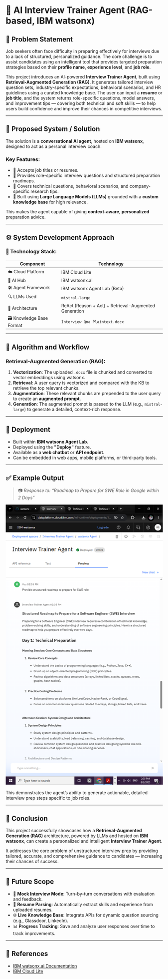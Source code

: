 # 💼 AI Interview Trainer Agent (RAG-based, IBM watsonx)

## 📌 Problem Statement

Job seekers often face difficulty in preparing effectively for interviews due to a lack of structured, personalized guidance. The core challenge is to assist candidates using an intelligent tool that provides targeted preparation strategies based on their **profile name**, **experience level**, and **job role**.

This project introduces an AI-powered **Interview Trainer Agent**, built using **Retrieval-Augmented Generation (RAG)**. It generates tailored interview question sets, industry-specific expectations, behavioral scenarios, and HR guidelines using a curated knowledge base. The user can input a **resume** or **job title**, and the system returns role-specific questions, model answers, and improvement tips — covering both technical and soft skills — to help users build confidence and improve their chances in competitive interviews.

---

## 🚀 Proposed System / Solution

The solution is a **conversational AI agent**, hosted on **IBM watsonx**, designed to act as a personal interview coach.

### Key Features:
- 📄 Accepts job titles or resumes.
- 🧠 Provides role-specific interview questions and structured preparation roadmaps.
- 🎯 Covers technical questions, behavioral scenarios, and company-specific research tips.
- 💬 Built using **Large Language Models (LLMs)** grounded with a **custom knowledge base** for high relevance.

This makes the agent capable of giving **context-aware**, **personalized** preparation advice.

---

## ⚙️ System Development Approach

### 🔧 Technology Stack:

| Component               | Technology                                      |
|------------------------|--------------------------------------------------|
| ☁️ Cloud Platform       | IBM Cloud Lite                                   |
| 🧠 AI Hub               | IBM watsonx.ai                                   |
| 🛠️ Agent Framework      | IBM watsonx Agent Lab (Beta)                      |
| 🔍 LLMs Used            | `mistral-large`          |
| 🧠 Architecture         | ReAct (Reason + Act) + Retrieval-Augmented Generation |
| 🗃️ Knowledge Base Format | `Interview Qna Plaintext.docx`                  |

---

## 🧮 Algorithm and Workflow

### Retrieval-Augmented Generation (RAG):

1. **Vectorization**: The uploaded `.docx` file is chunked and converted to vector embeddings using watsonx.
2. **Retrieval**: A user query is vectorized and compared with the KB to retrieve the top relevant chunks.
3. **Augmentation**: These relevant chunks are prepended to the user query to create an **augmented prompt**.
4. **Generation**: The augmented prompt is passed to the LLM (e.g., `mistral-large`) to generate a detailed, context-rich response.

---

## 🧪 Deployment

- Built within **IBM watsonx Agent Lab**.
- Deployed using the **"Deploy"** feature.
- Available as a **web chatbot** or **API endpoint**.
- Can be embedded in web apps, mobile platforms, or third-party tools.

---

## ✅ Example Output

> 📷 *Response to: “Roadmap to Prepare for SWE Role in Google within 2 Days”*

![Agent Output](deployed_agent_result.png)

This demonstrates the agent’s ability to generate actionable, detailed interview prep steps specific to job roles.

---

## 📘 Conclusion

This project successfully showcases how a **Retrieval-Augmented Generation (RAG)** architecture, powered by LLMs and hosted on **IBM watsonx**, can create a personalized and intelligent **Interview Trainer Agent**.

It addresses the core problem of unstructured interview prep by providing tailored, accurate, and comprehensive guidance to candidates — increasing their chances of success.

---

## 🔮 Future Scope

- 🎤 **Mock Interview Mode**: Turn-by-turn conversations with evaluation and feedback.
- 📄 **Resume Parsing**: Automatically extract skills and experience from uploaded resumes.
- 🌐 **Live Knowledge Base**: Integrate APIs for dynamic question sourcing (e.g., Glassdoor, LinkedIn).
- 📊 **Progress Tracking**: Save and analyze user responses over time to track improvements.

---

## 🔗 References

- [IBM watsonx.ai Documentation](https://cloud.ibm.com/docs/watsonx)
- [IBM Cloud Lite](https://cloud.ibm.com/registration/lite)

